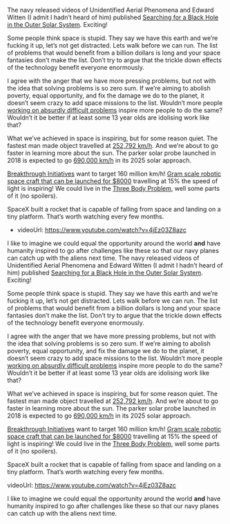 The navy released videos of Unidentified Aerial Phenomena and Edward Witten (I admit I hadn’t heard of him) published [Searching for a Black Hole in the Outer Solar System](https://arxiv.org/abs/2004.14192). Exciting!

Some people think space is stupid. They say we have this earth and we’re fucking it up, let’s not get distracted. Lets walk before we can run. The list of problems that would benefit from a billion dollars is long and your space fantasies don’t make the list. Don’t try to argue that the trickle down effects of the technology benefit everyone enormously.

I agree with the anger that we have more pressing problems, but not with the idea that solving problems is so zero sum. If we’re aiming to abolish poverty, equal opportunity, and fix the damage we do to the planet, it doesn’t seem crazy to add space missions to the list. Wouldn’t more people [working on absurdly difficult problems](https://www.lesswrong.com/posts/nCvvhFBaayaXyuBiD/shut-up-and-do-the-impossible) inspire more people to do the same? Wouldn’t it be better if at least some 13 year olds are idolising work like that?

What we’ve achieved in space is inspiring, but for some reason quiet. The fastest man made object travelled at [252,792 km/h](https://en.wikipedia.org/wiki/Helios_(spacecraft)). And we’re about to go faster in learning more about the sun. The parker solar probe launched in 2018 is expected to go [690,000 km/h](https://en.wikipedia.org/wiki/Parker_Solar_Probe) in its 2025 solar approach. 

[Breakthrough Initiatives](https://breakthroughinitiatives.org/initiative/3) want to target 160 million km/h! [Gram scale robotic space craft that can be launched for $8000](https://breakthroughinitiatives.org/concept/3) travelling at 15% the speed of light is inspiring! We could live in the [Three Body Problem](https://www.goodreads.com/book/show/20518872-the-three-body-problem), well some parts of it (no spoilers).


SpaceX built a rocket that is capable of falling from space and landing on a tiny platform. That’s worth watching every few months.

- videoUrl: https://www.youtube.com/watch?v=4jEz03Z8azc

I like to imagine we could equal the opportunity around the world **and** have humanity inspired to go after challenges like these so that our navy planes can catch up with the aliens next time.
The navy released videos of Unidentified Aerial Phenomena and Edward Witten (I admit I hadn’t heard of him) published [Searching for a Black Hole in the Outer Solar System](https://arxiv.org/abs/2004.14192). Exciting!

Some people think space is stupid. They say we have this earth and we’re fucking it up, let’s not get distracted. Lets walk before we can run. The list of problems that would benefit from a billion dollars is long and your space fantasies don’t make the list. Don’t try to argue that the trickle down effects of the technology benefit everyone enormously.

I agree with the anger that we have more pressing problems, but not with the idea that solving problems is so zero sum. If we’re aiming to abolish poverty, equal opportunity, and fix the damage we do to the planet, it doesn’t seem crazy to add space missions to the list. Wouldn’t more people [working on absurdly difficult problems](https://www.lesswrong.com/posts/nCvvhFBaayaXyuBiD/shut-up-and-do-the-impossible) inspire more people to do the same? Wouldn’t it be better if at least some 13 year olds are idolising work like that?

What we’ve achieved in space is inspiring, but for some reason quiet. The fastest man made object travelled at [252,792 km/h](https://en.wikipedia.org/wiki/Helios_(spacecraft)). And we’re about to go faster in learning more about the sun. The parker solar probe launched in 2018 is expected to go [690,000 km/h](https://en.wikipedia.org/wiki/Parker_Solar_Probe) in its 2025 solar approach. 

[Breakthrough Initiatives](https://breakthroughinitiatives.org/initiative/3) want to target 160 million km/h! [Gram scale robotic space craft that can be launched for $8000](https://breakthroughinitiatives.org/concept/3) travelling at 15% the speed of light is inspiring! We could live in the [Three Body Problem](https://www.goodreads.com/book/show/20518872-the-three-body-problem), well some parts of it (no spoilers).


SpaceX built a rocket that is capable of falling from space and landing on a tiny platform. That’s worth watching every few months.

videoUrl: https://www.youtube.com/watch?v=4jEz03Z8azc

I like to imagine we could equal the opportunity around the world **and** have humanity inspired to go after challenges like these so that our navy planes can catch up with the aliens next time.
